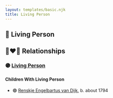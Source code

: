 ```yaml
---
layout: templates/basic.njk
title: Living Person
---
```

## 🔵 Living Person

## 👩‍❤️‍👨 Relationships

### 🟣 [Living Person](/people/4/49062305)

#### Children With Living Person
* 🟣 [Renskje Engelbartus van Dijk](/people/3/31673342), b. about 1794